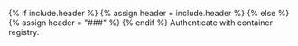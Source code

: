 {% if include.header %}
{% assign header = include.header %}
{% else %}
{% assign header = "###" %}
{% endif %}
Authenticate with container registry.

